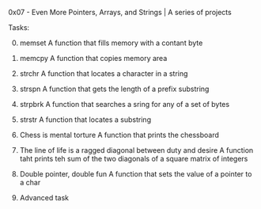 0x07 - Even More Pointers, Arrays, and Strings | A series of projects

Tasks:

0. memset
A function that fills memory with a contant byte

1. memcpy
A function that copies memory area

2. strchr
A function that locates a character in a string

3. strspn
A function that gets the length of a prefix substring

4. strpbrk
A function that searches a sring for any of a set of bytes

5. strstr
A function that locates a substring

6. Chess is mental torture
A function that prints the chessboard

7. The line of life is a ragged diagonal between duty and desire
A function taht prints teh sum of the two diagonals of a square matrix of integers

8. Double pointer, double fun
A function that sets the value of a pointer to a char

100. Advanced task
